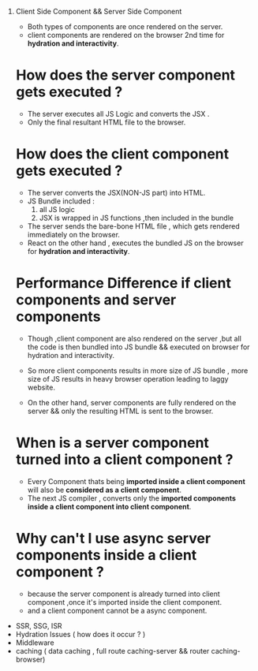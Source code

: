 1. Client Side Component && Server Side Component
    - Both types of components are once rendered on the server.
    - client components are rendered on the browser 2nd time for **hydration and interactivity**.

    # How does the server component gets executed ?
    - The server executes all JS Logic and converts the JSX .
    - Only the final resultant HTML file to the browser.

    # How does the client component gets executed ?
    - The server converts the JSX(NON-JS part) into HTML.
    - JS Bundle included : 
        1. all JS logic
        2. JSX is wrapped in JS functions ,then included in the bundle
    - The server sends the bare-bone HTML file , which gets rendered immediately on the browser.
    - React on the other hand , executes the bundled JS on the browser for **hydration and interactivity**.


    # Performance Difference if client components and server components
    - Though ,client component are also rendered on the server ,but all the code is then bundled into JS bundle && executed on browser for  hydration and interactivity.
    - So more client components results in more size of JS bundle , more size of JS results in heavy browser operation leading to laggy website.

    - On the other hand, server components are fully rendered on the server && only the resulting HTML is sent to the browser.  

    # When is a server component turned into a client component ?
    - Every Component thats being **imported inside a client component** will also be **considered as a client component**.
    - The next JS compiler , converts only the **imported components inside a client component into client component**.

    # Why can't I use async server components inside a client component ?
    - because the server component is already turned into client component ,once it's imported inside the client component.
    - and a client component cannot be a async component.

- SSR, SSG, ISR 
- Hydration Issues ( how does it occur ? )
- Middleware
- caching ( data caching , full route caching-server && router caching-browser)